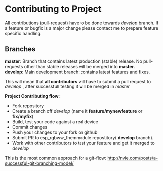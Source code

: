 # Contributing to Project
All contributions (pull-request) have to be done towards _develop_ branch. 
If a feature or bugfix is a major change please contact me to prepare feature specific handling.

## Branches
__master__: Branch that contains latest production (stable) release. No pull-requests other than stable releases will be merged into __master__.  
__develop__: Main development branch: contains latest features and fixes.

This will mean that __all contributors__ will have to submit a pull request to _develop_ , after successfull testing it will be merged in _master_

__Project Contributing flow__:
- Fork repository
- Create a branch off  _develop_ (name it __feature/mynewfeature__ or __fix/myfix__)
- Build, test your code against a real device
- Commit changes
- Push your changes to your fork on github
- Submit PR to esp_rgbww_fhemmodule repostitory( __develop__ branch).
- Work with other contributors to test your feature and get it merged to _develop_

This is the most common approach for a git-flow:
http://nvie.com/posts/a-successful-git-branching-model/
